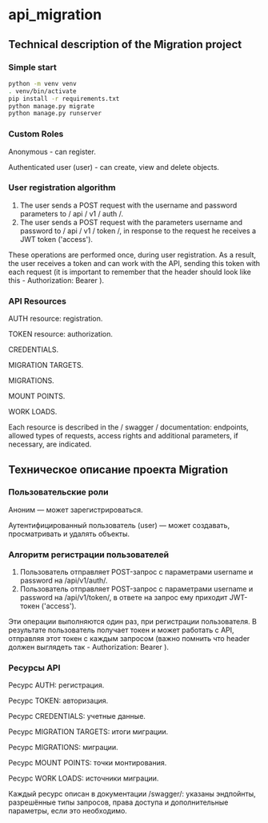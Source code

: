 # api_migration

## Technical description of the Migration project

### Simple start

```sh
python -m venv venv
. venv/bin/activate
pip install -r requirements.txt
python manage.py migrate
python manage.py runserver
```

### Custom Roles

Anonymous - can register.

Authenticated user (user) - can create, view and delete objects.

### User registration algorithm
1. The user sends a POST request with the username and password parameters to / api / v1 / auth /.
2. The user sends a POST request with the parameters username and password to / api / v1 / token /, in response to the request he receives a JWT token ('access').

These operations are performed once, during user registration. As a result, the user receives a token and can work with the API, sending this token with each request (it is important to remember that the header should look like this - Authorization: Bearer <access>).


### API Resources

AUTH resource: registration.

TOKEN resource: authorization.

CREDENTIALS.

MIGRATION TARGETS.

MIGRATIONS.

MOUNT POINTS.

WORK LOADS.

Each resource is described in the / swagger / documentation: endpoints, allowed types of requests, access rights and additional parameters, if necessary, are indicated.

## Техническое описание проекта Migration

### Пользовательские роли

Аноним — может зарегистрироваться.

Аутентифицированный пользователь (user) — может создавать, просматривать и удалять объекты.

### Алгоритм регистрации пользователей
1. Пользователь отправляет POST-запрос с параметрами username и password на /api/v1/auth/.
2. Пользователь отправляет POST-запрос с параметрами username и password на /api/v1/token/, в ответе на запрос ему приходит JWT-токен ('access').

Эти операции выполняются один раз, при регистрации пользователя. В результате пользователь получает токен и может работать с API, отправляя этот токен с каждым запросом (важно помнить что header должен выглядеть так - Authorization: Bearer <access>).


### Ресурсы API

Ресурс AUTH: регистрация.

Ресурс TOKEN: авторизация.

Ресурс CREDENTIALS: учетные данные.

Ресурс MIGRATION TARGETS: итоги миграции.

Ресурс MIGRATIONS: миграции.

Ресурс MOUNT POINTS: точки монтирования.

Ресурс WORK LOADS: источники миграции.

Каждый ресурс описан в документации /swagger/: указаны эндпойнты, разрешённые типы запросов, права доступа и дополнительные параметры, если это необходимо.


